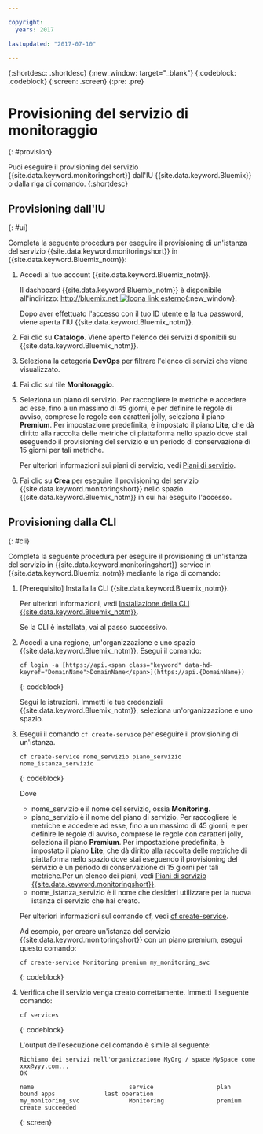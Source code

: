 ```yaml
---

copyright:
  years: 2017

lastupdated: "2017-07-10"

---
```



{:shortdesc: .shortdesc}
{:new_window: target="_blank"}
{:codeblock: .codeblock}
{:screen: .screen}
{:pre: .pre}


# Provisioning del servizio di monitoraggio
{: #provision}

Puoi eseguire il provisioning del servizio {{site.data.keyword.monitoringshort}} dall'IU {{site.data.keyword.Bluemix}} o dalla riga di comando.
{:shortdesc}


## Provisioning dall'IU
{: #ui}

Completa la seguente procedura per eseguire il provisioning di un'istanza del servizio {{site.data.keyword.monitoringshort}} in {{site.data.keyword.Bluemix_notm}}:

1. Accedi al tuo account {{site.data.keyword.Bluemix_notm}}.

    Il dashboard {{site.data.keyword.Bluemix_notm}} è disponibile all'indirizzo: [http://bluemix.net ![Icona link esterno](../../../icons/launch-glyph.svg "Icona link esterno")](http://bluemix.net "Icona link esterno"){:new_window}.
    
	Dopo aver effettuato l'accesso con il tuo ID utente e la tua password, viene aperta l'IU {{site.data.keyword.Bluemix_notm}}.

2. Fai clic su **Catalogo**. Viene aperto l'elenco dei servizi disponibili su {{site.data.keyword.Bluemix_notm}}.

3. Seleziona la categoria **DevOps** per filtrare l'elenco di servizi che viene visualizzato.

4. Fai clic sul tile **Monitoraggio**.

5. Seleziona un piano di servizio. Per raccogliere le metriche e accedere ad esse, fino a un massimo di 45 giorni, e per definire le regole di avviso, comprese le regole con caratteri jolly, seleziona il piano **Premium**. Per impostazione predefinita, è impostato il piano **Lite**, che dà diritto alla raccolta delle metriche di piattaforma nello spazio dove stai eseguendo il provisioning del servizio e un periodo di conservazione di 15 giorni per tali metriche. 

    Per ulteriori informazioni sui piani di servizio, vedi [Piani di servizio](/docs/services/cloud-monitoring/monitoring_ov.html#plans).
	
6. Fai clic su **Crea** per eseguire il provisioning del servizio {{site.data.keyword.monitoringshort}} nello spazio {{site.data.keyword.Bluemix_notm}} in cui hai eseguito l'accesso.
  
 

## Provisioning dalla CLI
{: #cli}

Completa la seguente procedura per eseguire il provisioning di un'istanza del servizio in {{site.data.keyword.monitoringshort}} service in {{site.data.keyword.Bluemix_notm}} mediante la riga di comando:

1. [Prerequisito] Installa la CLI {{site.data.keyword.Bluemix_notm}}.

   Per ulteriori informazioni, vedi [Installazione della CLI {{site.data.keyword.Bluemix_notm}}](/docs/services/cloud-monitoring/qa/cli_qa.html#cli_qa).
   
   Se la CLI è installata, vai al passo successivo.
    
2. Accedi a una regione, un'organizzazione e uno spazio {{site.data.keyword.Bluemix_notm}}. Esegui il comando:

    ```
    cf login -a [https://api.<span class="keyword" data-hd-keyref="DomainName">DomainName</span>](https://api.{DomainName})
    ```
    {: codeblock}

    Segui le istruzioni. Immetti le tue credenziali {{site.data.keyword.Bluemix_notm}}, seleziona un'organizzazione e uno spazio.
	
3. Esegui il comando `cf create-service` per eseguire il provisioning di un'istanza.

    ```
	cf create-service nome_servizio piano_servizio nome_istanza_servizio
	```
	{: codeblock}
	
	Dove
	
	* nome_servizio è il nome del servizio, ossia **Monitoring**.
	* piano_servizio è il nome del piano di servizio. Per raccogliere le metriche e accedere ad esse, fino a un massimo di 45 giorni, e per definire le regole di avviso, comprese le regole con caratteri jolly, seleziona il piano **Premium**. Per impostazione predefinita, è impostato il piano **Lite**, che dà diritto alla raccolta delle metriche di piattaforma nello spazio dove stai eseguendo il provisioning del servizio e un periodo di conservazione di 15 giorni per tali metriche.Per un elenco dei piani, vedi [Piani di servizio {{site.data.keyword.monitoringshort}}](/docs/services/cloud-monitoring/monitoring_ov.html#plan).
	* nome_istanza_servizio è il nome che desideri utilizzare per la nuova istanza di servizio che hai creato.

	Per ulteriori informazioni sul comando cf, vedi [cf create-service](/docs/cli/reference/cfcommands/index.html#cf_create-service).

	Ad esempio, per creare un'istanza del servizio {{site.data.keyword.monitoringshort}} con un piano premium, esegui questo comando:
	
	```
	cf create-service Monitoring premium my_monitoring_svc
	```
	{: codeblock}
	
4. Verifica che il servizio venga creato correttamente. Immetti il seguente comando:

    ```	
	cf services
	```
	{: codeblock}
	
	L'output dell'esecuzione del comando è simile al seguente:
	
	```
    Richiamo dei servizi nell'organizzazione MyOrg / space MySpace come xxx@yyy.com...
    OK
    
    name                           service                  plan                   bound apps              last operation
    my_monitoring_svc              Monitoring               premium                                        create succeeded
	```
	{: screen}

	



